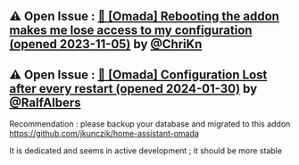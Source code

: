## &#9888; Open Issue : [🐛 [Omada] Rebooting the addon makes me lose access to my configuration (opened 2023-11-05)](https://github.com/alexbelgium/hassio-addons/issues/1063) by [@ChriKn](https://github.com/ChriKn)
## &#9888; Open Issue : [🐛 [Omada] Configuration Lost after every restart (opened 2024-01-30)](https://github.com/alexbelgium/hassio-addons/issues/1219) by [@RalfAlbers](https://github.com/RalfAlbers)
Recommendation : please backup your database and migrated to this addon https://github.com/jkunczik/home-assistant-omada

It is dedicated and seems in active development ; it should be more stable
